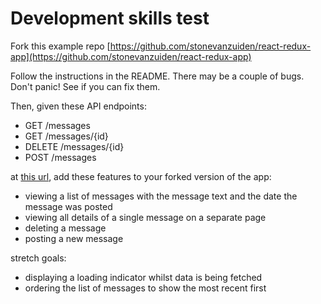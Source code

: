 # Development skills test

Fork this example repo [https://github.com/stonevanzuiden/react-redux-app](https://github.com/stonevanzuiden/react-redux-app)

Follow the instructions in the README. There may be a couple of bugs. Don't panic! See if you can fix them.

Then, given these API endpoints:

  * GET /messages
  * GET /messages/{id}
  * DELETE /messages/{id}
  * POST /messages

at [this url](/), add these features to your forked version of the app:

  * viewing a list of messages with the message text and the date the message was posted
  * viewing all details of a single message on a separate page
  * deleting a message
  * posting a new message

stretch goals:

  * displaying a loading indicator whilst data is being fetched
  * ordering the list of messages to show the most recent first
